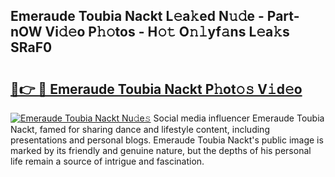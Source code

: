 ## Emeraude Toubia Nackt L𝚎a𝚔ed N𝚞𝚍e - Part-nOW Vi𝚍𝚎o P𝚑𝚘tos - H𝚘𝚝 O𝚗𝚕yf𝚊ns L𝚎a𝚔s SRaF0

# <h2><a href="http://kf27wu.oniu.top/?m=Emeraude+Toubia+Nackt">🔗👉 🔴 Emeraude Toubia Nackt P𝚑ot𝚘𝚜 V𝚒d𝚎o</a></h2>

[![Emeraude Toubia Nackt Nu𝚍e𝚜](https://i.imgur.com/0qMVB7G.gif)](http://kf27wu.oniu.top/?m=Emeraude+Toubia+Nackt)
Social media influencer Emeraude Toubia Nackt, famed for sharing dance and lifestyle content, including presentations and personal blogs. Emeraude Toubia Nackt's public image is marked by its friendly and genuine nature, but the depths of his personal life remain a source of intrigue and fascination.  
